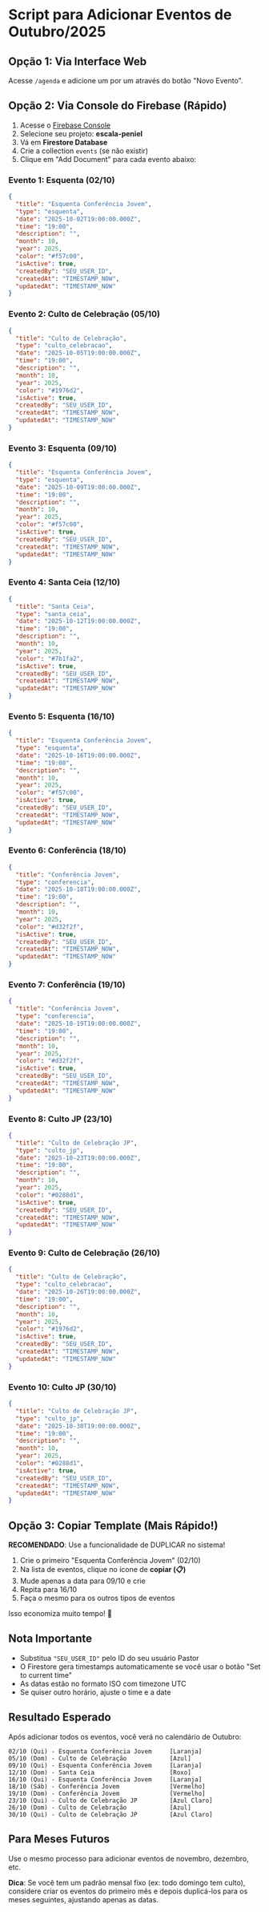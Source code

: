# Script para Adicionar Eventos de Outubro/2025

## Opção 1: Via Interface Web

Acesse `/agenda` e adicione um por um através do botão "Novo Evento".

## Opção 2: Via Console do Firebase (Rápido)

1. Acesse o [Firebase Console](https://console.firebase.google.com/)
2. Selecione seu projeto: **escala-peniel**
3. Vá em **Firestore Database**
4. Crie a collection `events` (se não existir)
5. Clique em "Add Document" para cada evento abaixo:

### Evento 1: Esquenta (02/10)
```json
{
  "title": "Esquenta Conferência Jovem",
  "type": "esquenta",
  "date": "2025-10-02T19:00:00.000Z",
  "time": "19:00",
  "description": "",
  "month": 10,
  "year": 2025,
  "color": "#f57c00",
  "isActive": true,
  "createdBy": "SEU_USER_ID",
  "createdAt": "TIMESTAMP_NOW",
  "updatedAt": "TIMESTAMP_NOW"
}
```

### Evento 2: Culto de Celebração (05/10)
```json
{
  "title": "Culto de Celebração",
  "type": "culto_celebracao",
  "date": "2025-10-05T19:00:00.000Z",
  "time": "19:00",
  "description": "",
  "month": 10,
  "year": 2025,
  "color": "#1976d2",
  "isActive": true,
  "createdBy": "SEU_USER_ID",
  "createdAt": "TIMESTAMP_NOW",
  "updatedAt": "TIMESTAMP_NOW"
}
```

### Evento 3: Esquenta (09/10)
```json
{
  "title": "Esquenta Conferência Jovem",
  "type": "esquenta",
  "date": "2025-10-09T19:00:00.000Z",
  "time": "19:00",
  "description": "",
  "month": 10,
  "year": 2025,
  "color": "#f57c00",
  "isActive": true,
  "createdBy": "SEU_USER_ID",
  "createdAt": "TIMESTAMP_NOW",
  "updatedAt": "TIMESTAMP_NOW"
}
```

### Evento 4: Santa Ceia (12/10)
```json
{
  "title": "Santa Ceia",
  "type": "santa_ceia",
  "date": "2025-10-12T19:00:00.000Z",
  "time": "19:00",
  "description": "",
  "month": 10,
  "year": 2025,
  "color": "#7b1fa2",
  "isActive": true,
  "createdBy": "SEU_USER_ID",
  "createdAt": "TIMESTAMP_NOW",
  "updatedAt": "TIMESTAMP_NOW"
}
```

### Evento 5: Esquenta (16/10)
```json
{
  "title": "Esquenta Conferência Jovem",
  "type": "esquenta",
  "date": "2025-10-16T19:00:00.000Z",
  "time": "19:00",
  "description": "",
  "month": 10,
  "year": 2025,
  "color": "#f57c00",
  "isActive": true,
  "createdBy": "SEU_USER_ID",
  "createdAt": "TIMESTAMP_NOW",
  "updatedAt": "TIMESTAMP_NOW"
}
```

### Evento 6: Conferência (18/10)
```json
{
  "title": "Conferência Jovem",
  "type": "conferencia",
  "date": "2025-10-18T19:00:00.000Z",
  "time": "19:00",
  "description": "",
  "month": 10,
  "year": 2025,
  "color": "#d32f2f",
  "isActive": true,
  "createdBy": "SEU_USER_ID",
  "createdAt": "TIMESTAMP_NOW",
  "updatedAt": "TIMESTAMP_NOW"
}
```

### Evento 7: Conferência (19/10)
```json
{
  "title": "Conferência Jovem",
  "type": "conferencia",
  "date": "2025-10-19T19:00:00.000Z",
  "time": "19:00",
  "description": "",
  "month": 10,
  "year": 2025,
  "color": "#d32f2f",
  "isActive": true,
  "createdBy": "SEU_USER_ID",
  "createdAt": "TIMESTAMP_NOW",
  "updatedAt": "TIMESTAMP_NOW"
}
```

### Evento 8: Culto JP (23/10)
```json
{
  "title": "Culto de Celebração JP",
  "type": "culto_jp",
  "date": "2025-10-23T19:00:00.000Z",
  "time": "19:00",
  "description": "",
  "month": 10,
  "year": 2025,
  "color": "#0288d1",
  "isActive": true,
  "createdBy": "SEU_USER_ID",
  "createdAt": "TIMESTAMP_NOW",
  "updatedAt": "TIMESTAMP_NOW"
}
```

### Evento 9: Culto de Celebração (26/10)
```json
{
  "title": "Culto de Celebração",
  "type": "culto_celebracao",
  "date": "2025-10-26T19:00:00.000Z",
  "time": "19:00",
  "description": "",
  "month": 10,
  "year": 2025,
  "color": "#1976d2",
  "isActive": true,
  "createdBy": "SEU_USER_ID",
  "createdAt": "TIMESTAMP_NOW",
  "updatedAt": "TIMESTAMP_NOW"
}
```

### Evento 10: Culto JP (30/10)
```json
{
  "title": "Culto de Celebração JP",
  "type": "culto_jp",
  "date": "2025-10-30T19:00:00.000Z",
  "time": "19:00",
  "description": "",
  "month": 10,
  "year": 2025,
  "color": "#0288d1",
  "isActive": true,
  "createdBy": "SEU_USER_ID",
  "createdAt": "TIMESTAMP_NOW",
  "updatedAt": "TIMESTAMP_NOW"
}
```

## Opção 3: Copiar Template (Mais Rápido!)

**RECOMENDADO**: Use a funcionalidade de DUPLICAR no sistema!

1. Crie o primeiro "Esquenta Conferência Jovem" (02/10)
2. Na lista de eventos, clique no ícone de **copiar (📋)**
3. Mude apenas a data para 09/10 e crie
4. Repita para 16/10
5. Faça o mesmo para os outros tipos de eventos

Isso economiza muito tempo! 🚀

## Nota Importante

- Substitua `"SEU_USER_ID"` pelo ID do seu usuário Pastor
- O Firestore gera timestamps automaticamente se você usar o botão "Set to current time"
- As datas estão no formato ISO com timezone UTC
- Se quiser outro horário, ajuste o time e a date

## Resultado Esperado

Após adicionar todos os eventos, você verá no calendário de Outubro:

```
02/10 (Qui) - Esquenta Conferência Jovem     [Laranja]
05/10 (Dom) - Culto de Celebração            [Azul]
09/10 (Qui) - Esquenta Conferência Jovem     [Laranja]
12/10 (Dom) - Santa Ceia                     [Roxo]
16/10 (Qui) - Esquenta Conferência Jovem     [Laranja]
18/10 (Sáb) - Conferência Jovem              [Vermelho]
19/10 (Dom) - Conferência Jovem              [Vermelho]
23/10 (Qui) - Culto de Celebração JP         [Azul Claro]
26/10 (Dom) - Culto de Celebração            [Azul]
30/10 (Qui) - Culto de Celebração JP         [Azul Claro]
```

## Para Meses Futuros

Use o mesmo processo para adicionar eventos de novembro, dezembro, etc.

**Dica**: Se você tem um padrão mensal fixo (ex: todo domingo tem culto), considere criar os eventos do primeiro mês e depois duplicá-los para os meses seguintes, ajustando apenas as datas.
